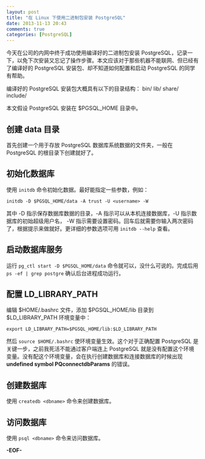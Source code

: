 ```yaml
---
layout: post
title: "在 Linux 下使用二进制包安装 PostgreSQL"
date: 2013-11-13 20:43
comments: true
categories: [PostgreSQL]
---
```


今天在公司的内网中终于成功使用编译好的二进制包安装 PostgreSQL，记录一下，以免下次安装又忘记了操作步骤。本文应该对于那些机器不能联网、但已经有了编译好的 PostgreSQL 安装包、却不知道如何配置和启动 PostgreSQL 的同学有帮助。

编译好的 PostgreSQL 安装包大概具有以下的目录结构：
    bin/
    lib/
    share/
    include/

本文假设 PostgreSQL 安装在 $PGSQL_HOME 目录中。

## 创建 data 目录
首先创建一个用于存放 PostgreSQL 数据库系统数据的文件夹，一般在 PostgreSQL 的根目录下创建就好了。

## 初始化数据库
使用 `initdb` 命令初始化数据。最好能指定一些参数，例如：

    initdb -D $PGSQL_HOME/data -A trust -U <username> -W

其中 -D 指示保存数据库数据的目录，-A 指示可以从本机连接数据库，-U 指示数据库的初始超级用户名， -W 指示需要设置密码。回车后就需要你输入两次密码了，根据提示来做就好。更详细的参数选项可用 `initdb --help` 查看。

## 启动数据库服务
运行 `pg_ctl start -D $PGSQL_HOME/data` 命令就可以，没什么可说的。完成后用 `ps -ef | grep postgre` 确认后台进程成功运行。

## 配置 LD_LIBRARY_PATH
编辑 $HOME/.bashrc 文件，添加 $PGSQL_HOME/lib 目录到 $LD_LIBRARY_PATH 环境变量中：

    export LD_LIBRARY_PATH=$PGSQL_HOME/lib:$LD_LIBRARY_PATH

然后 `source $HOME/.bashrc` 使环境变量生效。这个对于正确配置 PostgreSQL 是关键一步，之前我死活不能通过客户端连上 PostgreSQL 就是没有配置这个环境变量。没有配这个环境变量，会在执行创建数据库和连接数据库的时候出现 **undefined symbol PQconnectdbParams** 的错误。

## 创建数据库
使用 `createdb <dbname>` 命令来创建数据库。

## 访问数据库
使用 `psql <dbname>` 命令来访问数据库。

**-EOF-**
